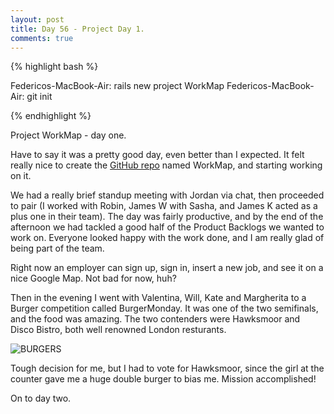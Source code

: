 ```yaml
---
layout: post
title: Day 56 - Project Day 1.
comments: true
---
```


{% highlight bash %}

Federicos-MacBook-Air: rails new project WorkMap
Federicos-MacBook-Air: git init

{% endhighlight %}

Project WorkMap - day one.

Have to say it was a pretty good day, even better than I expected. It felt really nice to create the [GitHub repo](https://github.com/federicomaffei/WorkMap) named WorkMap, and starting working on it.

We had a really brief standup meeting with Jordan via chat, then proceeded to pair (I worked with Robin, James W with Sasha, and James K acted as a plus one in their team). The day was fairly productive, and by the end of the afternoon we had tackled a good half of the Product Backlogs we wanted to work on. Everyone looked happy with the work done, and I am really glad of being part of the team.

Right now an employer can sign up, sign in, insert a new job, and see it on a nice Google Map. Not bad for now, huh?

Then in the evening I went with Valentina, Will, Kate and Margherita to a Burger competition called BurgerMonday. It was one of the two semifinals, and the food was amazing. The two contenders were Hawksmoor and Disco Bistro, both well renowned London resturants.

![BURGERS](http://federicomaffei.github.io/public/images/burgers.jpg)

Tough decision for me, but I had to vote for Hawksmoor, since the girl at the counter gave me a huge double burger to bias me. Mission accomplished!

On to day two.